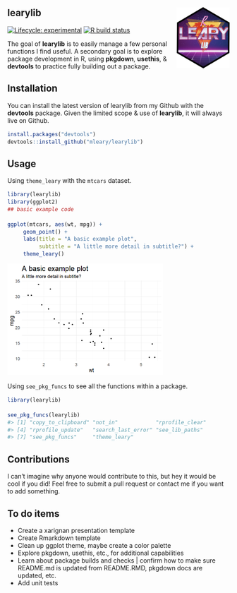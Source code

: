 
<!-- README.md is generated from README.Rmd. Please edit that file -->

## learylib <img src="man/figures/logo.png" align="right" alt="" width="120" />

<!-- badges: start -->

[![Lifecycle:
experimental](https://img.shields.io/badge/lifecycle-experimental-orange.svg)](https://www.tidyverse.org/lifecycle/#experimental)
[![R build
status](https://github.com/mleary/learylib/workflows/R-CMD-check/badge.svg)](https://github.com/mleary/learylib/actions)
<!-- badges: end -->

The goal of **learylib** is to easily manage a few personal functions I
find useful. A secondary goal is to explore package development in R,
using **pkgdown**, **usethis**, & **devtools** to practice fully
building out a package.

## Installation

You can install the latest version of learylib from my Github with the
**devtools** package. Given the limited scope & use of **learylib**, it
will always live on Github.

``` r
install.packages("devtools")
devtools::install_github("mleary/learylib")
```

## Usage

Using `theme_leary` with the `mtcars` dataset.

``` r
library(learylib)
library(ggplot2)
## basic example code

ggplot(mtcars, aes(wt, mpg)) +
     geom_point() +
     labs(title = "A basic example plot",
          subtitle = "A little more detail in subtitle?") +
     theme_leary()
```

<img src="man/figures/README-example1-1.png" width="70%" />

Using `see_pkg_funcs` to see all the functions within a package.

``` r
library(learylib)

see_pkg_funcs(learylib)
#> [1] "copy_to_clipboard" "not_in"            "rprofile_clear"   
#> [4] "rprofile_update"   "search_last_error" "see_lib_paths"    
#> [7] "see_pkg_funcs"     "theme_leary"
```

## Contributions

I can’t imagine why anyone would contribute to this, but hey it would be
cool if you did\! Feel free to submit a pull request or contact me if
you want to add something.

## To do items

  - Create a xarignan presentation template
  - Create Rmarkdown template
  - Clean up ggplot theme, maybe create a color palette
  - Explore pkgdown, usethis, etc., for additional capabilities
  - Learn about package builds and checks | confirm how to make sure
    README.md is updated from README.RMD, pkgdown docs are updated, etc.
  - Add unit tests
